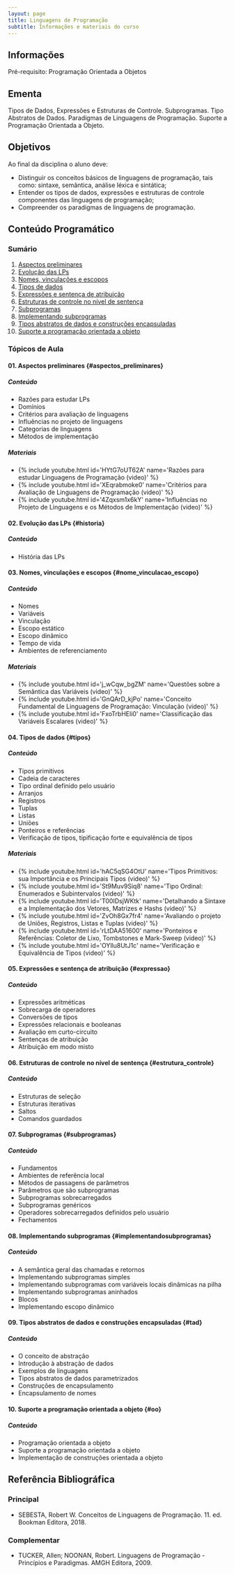 ```yaml
---
layout: page
title: Linguagens de Programação
subtitle: Informações e materiais do curso
---
```


## Informações
Pré-requisito:  Programação Orientada a Objetos

## Ementa
Tipos de Dados, Expressões e Estruturas de Controle. Subprogramas. Tipo Abstratos de Dados. Paradigmas de Linguagens de Programação. Suporte a Programação Orientada a Objeto.

## Objetivos

Ao final da disciplina o aluno deve:
- Distinguir os conceitos básicos de linguagens de programação, tais como: sintaxe, semântica, análise léxica e sintática;
- Entender os tipos de dados, expressões e estruturas de controle componentes das linguagens de programação;
- Compreender os paradigmas de linguagens de programação.

## Conteúdo Programático

### Sumário

1. [Aspectos preliminares](#aspectos_preliminares)
2. [Evolução das LPs](#historia)
3. [Nomes, vinculações e escopos](#nome_vinculacao_escopo)
4. [Tipos de dados](#tipos)
5. [Expressões e sentença de atribuição](#expressao)
6. [Estruturas de controle no nı́vel de sentença](#estrutura_controle)
7. [Subprogramas](#subprogramas)
8. [Implementando subprogramas](#implementandosubprogramas)
9. [Tipos abstratos de dados e construções encapsuladas](#tad)
10. [Suporte a programação orientada a objeto](#oo)

### Tópicos de Aula

#### 01. Aspectos preliminares {#aspectos_preliminares}

##### Conteúdo

- Razões para estudar LPs
- Domínios
- Critérios para avaliação de linguagens
- Influências no projeto de linguagens
- Categorias de linguagens
- Métodos de implementação

##### Materiais

- {% include youtube.html id='HYtG7oUT62A' name='Razões para estudar Linguagens de Programação (video)' %}
- {% include youtube.html id='XEqrabmoke0' name='Critérios para Avaliação de Linguagens de Programação (video)' %}
- {% include youtube.html id='4Zqxsm1x6kY' name='Influências no Projeto de Linguagens e os Métodos de Implementação (video)' %}

#### 02. Evolução das LPs {#historia}

##### Conteúdo

- História das LPs

#### 03. Nomes, vinculações e escopos {#nome_vinculacao_escopo}

##### Conteúdo

- Nomes
- Variáveis
- Vinculação
- Escopo estático
- Escopo dinâmico
- Tempo de vida
- Ambientes de referenciamento

##### Materiais

- {% include youtube.html id='j_wCqw_bgZM' name='Questões sobre a Semântica das Variáveis (video)' %}
- {% include youtube.html id='GnQArD_kjPo' name='Conceito Fundamental de Linguagens de Programação: Vinculação (video)' %}
- {% include youtube.html id='FxoTrbHEli0' name='Classificação das Variáveis Escalares (video)' %}

#### 04. Tipos de dados {#tipos}

##### Conteúdo

- Tipos primitivos
- Cadeia de caracteres
- Tipo ordinal definido pelo usuário
- Arranjos
- Registros
- Tuplas
- Listas
- Uniões
- Ponteiros e referências
- Verificação de tipos, tipificação forte e equivalência de tipos

##### Materiais

- {% include youtube.html id='hAC5qSG4OtU' name='Tipos Primitivos: sua Importância e os Principais Tipos (video)' %}
- {% include youtube.html id='St9Muv9Siq8' name='Tipo Ordinal: Enumerados e Subintervalos (video)' %}
- {% include youtube.html id='T00IDsjWKtk' name='Detalhando a Sintaxe e a Implementação dos Vetores, Matrizes e Hashs (video)' %}
- {% include youtube.html id='ZvOh8Gx7fr4' name='Avaliando o projeto de Uniões, Registros, Listas e Tuplas (video)' %}
- {% include youtube.html id='rLtDAA51600' name='Ponteiros e Referências: Coletor de Lixo, Tombstones e Mark-Sweep (video)' %}
- {% include youtube.html id='OYllu8UtJ1c' name='Verificação e Equivalência de Tipos (video)' %}

#### 05. Expressões e sentença de atribuição {#expressao}

##### Conteúdo

- Expressões aritméticas
- Sobrecarga de operadores
- Conversões de tipos
- Expressões relacionais e booleanas
- Avaliação em curto-circuito
- Sentenças de atribuição
- Atribuição em modo misto

#### 06. Estruturas de controle no nı́vel de sentença {#estrutura_controle}

##### Conteúdo

- Estruturas de seleção
- Estruturas iterativas
- Saltos
- Comandos guardados

#### 07. Subprogramas {#subprogramas}

##### Conteúdo

- Fundamentos
- Ambientes de referência local
- Métodos de passagens de parâmetros
- Parâmetros que são subprogramas
- Subprogramas sobrecarregados
- Subprogramas genéricos
- Operadores sobrecarregados definidos pelo usuário
- Fechamentos

#### 08. Implementando subprogramas {#implementandosubprogramas}

##### Conteúdo

- A semântica geral das chamadas e retornos
- Implementando subprogramas simples
- Implementando subprogramas com variáveis locais dinâmicas na pilha
- Implementando subprogramas aninhados
- Blocos
- Implementando escopo dinâmico

#### 09. Tipos abstratos de dados e construções encapsuladas {#tad}

##### Conteúdo

- O conceito de abstração
- Introdução à abstração de dados
- Exemplos de linguagens
- Tipos abstratos de dados parametrizados
- Construções de encapsulamento
- Encapsulamento de nomes

#### 10. Suporte a programação orientada a objeto {#oo}

##### Conteúdo

- Programação orientada a objeto
- Suporte a programação orientada a objeto
- Implementação de construções orientada a objeto

## Referência Bibliográfica

### Principal

- SEBESTA, Robert W. Conceitos de Linguagens de Programação. 11. ed. Bookman Editora, 2018.

### Complementar

- TUCKER, Allen; NOONAN, Robert. Linguagens de Programação - Princípios e Paradigmas. AMGH Editora, 2009.
